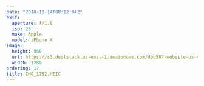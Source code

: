 ```yaml
---
date: "2018-10-14T08:12:04Z"
exif:
  aperture: f/1.8
  iso: 25
  make: Apple
  model: iPhone X
image:
  height: 960
  url: https://s3.dualstack.us-east-1.amazonaws.com/dpb587-website-us-east-1/asset/gallery/2018-europe-trip/c711e875-94a6-7f5c-eaf5-a5f543dc9985~1280.jpg
  width: 1280
ordering: 17
title: IMG_1752.HEIC
---
```

